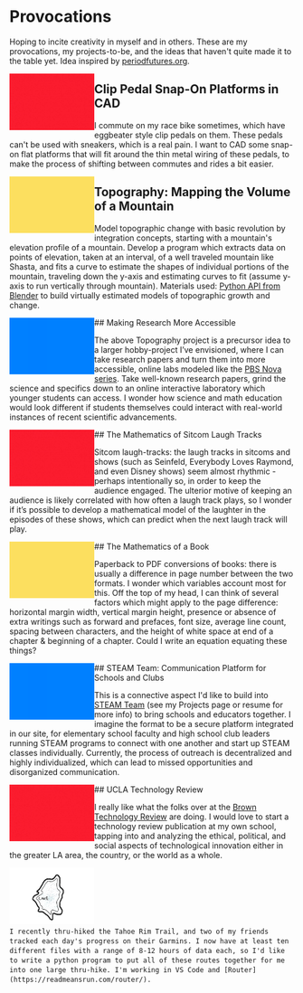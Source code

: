 # Provocations

Hoping to incite creativity in myself and in others. These are my provocations, my projects-to-be, and the ideas that haven't quite made it to the table yet. Idea inspired by [periodfutures.org](https://www.periodfutures.org/).

<div style="float: left">
    <img src="red.png" width="150" height="100">
</div>
 <h2> Clip Pedal Snap-On Platforms in CAD </h2>

I commute on my race bike sometimes, which have eggbeater style clip pedals on them. These pedals can't be used with sneakers, which is a real pain. I want to CAD some snap-on flat platforms that will fit around the thin metal wiring of these pedals, to make the process of shifting between commutes and rides a bit easier.


<div style="float: left">
    <img src="yellow.png" width="150" height="100">
</div>
<h2> Topography: Mapping the Volume of a Mountain </h2>

Model topographic change with basic revolution by integration concepts, starting with a mountain's elevation profile of a mountain. Develop a program which extracts data on points of elevation, taken at an interval, of a well traveled mountain like Shasta, and fits a curve to estimate the shapes of individual portions of the mountain, traveling down the y-axis and estimating curves to fit (assume y-axis to run vertically through mountain). Materials used: [Python API from Blender](https://docs.blender.org/api/current/index.html) to build virtually estimated models of topographic growth and change.


<div style="float: left">
    <img src="blue.png" width="150" height="100">
</div>
## Making Research More Accessible

The above Topography project is a precursor idea to a larger hobby-project I’ve envisioned, where I can take research papers and turn them into more accessible, online labs modeled like the [PBS Nova series](https://www.pbs.org/wgbh/nova/labs/). Take well-known research papers, grind the science and specifics down to an online interactive laboratory which younger students can access. I wonder how science and math education would look different if students themselves could interact with real-world instances of recent scientific advancements. 


<div style="float: left">
    <img src="red.png" width="150" height="100">
</div>
## The Mathematics of Sitcom Laugh Tracks

Sitcom laugh-tracks: the laugh tracks in sitcoms and shows (such as Seinfeld, Everybody Loves Raymond, and even Disney shows) seem almost rhythmic - perhaps intentionally so, in order to keep the audience engaged. The ulterior motive of keeping an audience is likely correlated with how often a laugh track plays, so I wonder if it’s possible to develop a mathematical model of the laughter in the episodes of these shows, which can predict when the next laugh track will play.


<div style="float: left">
    <img src="yellow.png" width="150" height="100">
</div>
## The Mathematics of a Book

Paperback to PDF conversions of books: there is usually a difference in page number between the two formats. I wonder which variables account most for this. Off the top of my head, I can think of several factors which might apply to the page difference: horizontal margin width, vertical margin height, presence or absence of extra writings such as forward and prefaces, font size, average line count, spacing between characters, and the height of white space at end of a chapter & beginning of a chapter. Could I write an equation equating these things?


<div style="float: left">
    <img src="blue.png" width="150" height="100">
</div>
## STEAM Team: Communication Platform for Schools and Clubs

This is a connective aspect I'd like to build into [STEAM Team](steamteamorg.weebly.com) (see my Projects page or resume for more info) to bring schools and educators together. I imagine the format to be a secure platform integrated in our site, for elementary school faculty and high school club leaders running STEAM programs to connect with one another and start up STEAM classes individually. Currently, the process of outreach is decentralized and highly individualized, which can lead to missed opportunities and disorganized communication.


<div style="float: left">
    <img src="red.png" width="150" height="100">
</div>
## UCLA Technology Review

I really like what the folks over at the [Brown Technology Review](https://medium.com/brown-technology-review) are doing. I would love to start a technology review publication at my own school, tapping into and analyzing the ethical, political, and social aspects of technological innovation either in the greater LA area, the country, or the world as a whole. 


<div style="float: left">
    <img src="gpx.png" width="150" height="100">

</div>
    
<div style="float: right" 
    ## GPX File Code
    
    I recently thru-hiked the Tahoe Rim Trail, and two of my friends tracked each day's progress on their Garmins. I now have at least ten different files with a range of 8-12 hours of data each, so I'd like to write a python program to put all of these routes together for me into one large thru-hike. I'm working in VS Code and [Router](https://readmeansrun.com/router/).

</div>